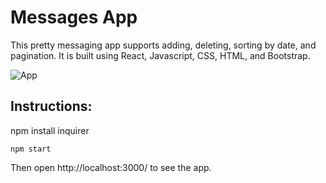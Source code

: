 # Messages App

This pretty messaging app supports adding, deleting, sorting by date, and pagination. It is built using  React, Javascript, CSS, HTML,  and Bootstrap. 

![App](http://g.recordit.co/qYwmu0hSqh.gif)


## Instructions:

npm install inquirer

```
npm start
```

Then open http://localhost:3000/ to see the app.
